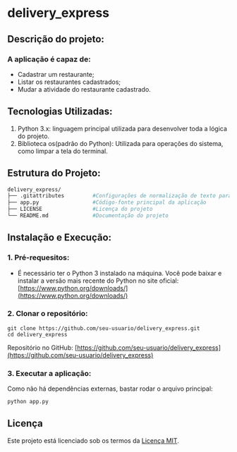 # delivery_express

## Descrição do projeto:
### A aplicação é capaz de:
* Cadastrar um restaurante;
* Listar os restaurantes cadastrados;
* Mudar a atividade do restaurante cadastrado.

## Tecnologias Utilizadas:
1. Python 3.x: linguagem principal utilizada para desenvolver toda a lógica do projeto.
2. Biblioteca os(padrão do Python): Utilizada para operações do sistema, como limpar a tela do terminal.

## Estrutura do Projeto:
```bash
delivery_express/
├── .gitattributes         #Configurações de normalização de texto para Git
├── app.py                 #Código-fonte principal da aplicação
├── LICENSE                #Licença do projeto
└── README.md              #Documentação do projeto
```

## Instalação e Execução:
### 1. Pré-requesitos:
* É necessário ter o Python 3 instalado na máquina. Você pode baixar e instalar a versão mais recente do Python no site oficial: [https://www.python.org/downloads/](https://www.python.org/downloads/)
### 2. Clonar o repositório:
```
git clone https://github.com/seu-usuario/delivery_express.git
cd delivery_express
```
Repositório no GitHub: [https://github.com/seu-usuario/delivery_express](https://github.com/seu-usuario/delivery_express)
### 3. Executar a aplicação:
Como não há dependências externas, bastar rodar o  arquivo principal:
```bash
python app.py
```
## Licença
Este projeto está licenciado sob os termos da [Licença MIT](LICENSE).
